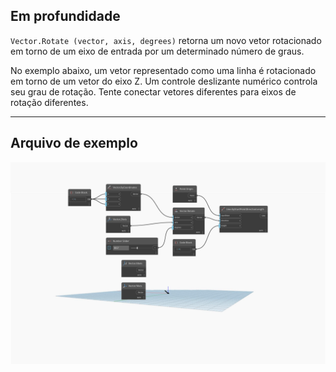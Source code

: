 ## Em profundidade
`Vector.Rotate (vector, axis, degrees)` retorna um novo vetor rotacionado em torno de um eixo de entrada por um determinado número de graus.

No exemplo abaixo, um vetor representado como uma linha é rotacionado em torno de um vetor do eixo Z. Um controle deslizante numérico controla seu grau de rotação. Tente conectar vetores diferentes para eixos de rotação diferentes.
___
## Arquivo de exemplo

![Vector.Rotate](./Autodesk.DesignScript.Geometry.Vector.Rotate(vector,%20axis,%20degrees)_img.jpg)
